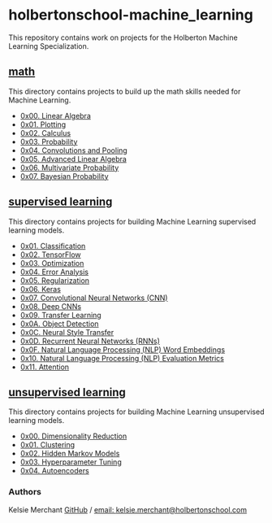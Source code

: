 # holbertonschool-machine_learning
This repository contains work on projects for the Holberton Machine Learning Specialization.

## [math](/math)
This directory contains projects to build up the math skills needed for Machine Learning.
* [0x00. Linear Algebra](/math/0x00-linear_algebra)
* [0x01. Plotting](/math/0x01-plotting)
* [0x02. Calculus](/math/0x02-calculus)
* [0x03. Probability](/math/0x03-probability)
* [0x04. Convolutions and Pooling](/math/0x04-convolutions_and_pooling)
* [0x05. Advanced Linear Algebra](/math/0x05-advanced_linear_algebra)
* [0x06. Multivariate Probability](/math/0x06-multivariate_prob)
* [0x07. Bayesian Probability](/math/0x07-bayesian_prob)

## [supervised learning](/supervised_learning)
This directory contains projects for building Machine Learning supervised learning models.
* [0x01. Classification](/supervised_learning/0x01-classification)
* [0x02. TensorFlow](/supervised_learning/0x02-tensorflow)
* [0x03. Optimization](/supervised_learning/0x03-optimization)
* [0x04. Error Analysis](/supervised_learning/0x04-error_analysis)
* [0x05. Regularization](/supervised_learning/0x05-regularization)
* [0x06. Keras](/supervised_learning/0x06-keras)
* [0x07. Convolutional Neural Networks (CNN)](/supervised_learning/0x07-cnn)
* [0x08. Deep CNNs](/supervised_learning/0x08-deep_cnns)
* [0x09. Transfer Learning](/supervised_learning/0x09-transfer_learning)
* [0x0A. Object Detection](/supervised_learning/0x0A-object_detection)
* [0x0C. Neural Style Transfer](/supervised_learning/0x0C-neural_style_transfer)
* [0x0D. Recurrent Neural Networks (RNNs)](/supervised_learning/0x0D-RNNs)
* [0x0F. Natural Language Processing (NLP) Word Embeddings](/supervised_learning/0x0F-word_embeddings)
* [0x10. Natural Language Processing (NLP) Evaluation Metrics](/supervised_learning/0x10-nlp_metrics)
* [0x11. Attention](/supervised_learning/0x11-attention)

## [unsupervised learning](/unsupervised_learning)
This directory contains projects for building Machine Learning unsupervised learning models.
* [0x00. Dimensionality Reduction](/unsupervised_learning/0x00-dimensionality_reduction)
* [0x01. Clustering](/unsupervised_learning/0x01-clustering)
* [0x02. Hidden Markov Models](/unsupervised_learning/0x02-hmm)
* [0x03. Hyperparameter Tuning](/unsupervised_learning/0x03-hyperparameter_tuning)
* [0x04. Autoencoders](/unsupervised_learning/0x04-autoencoders)

### Authors
Kelsie Merchant [GitHub](https://github.com/kmerchan/) / [email: kelsie.merchant@holbertonschool.com](kelsie.merchant@holbertonschool.com)
